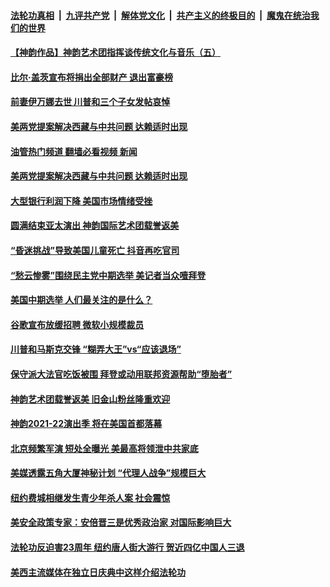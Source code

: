 ####  [法轮功真相](../../../../basic/blob/master/README.md?t=07160631) &nbsp;|&nbsp; [九评共产党](../../../../9ping.md/blob/master/README.md?t=07160631) &nbsp;|&nbsp; [解体党文化](../../../../jtdwh.md/blob/master/README.md?t=07160631)  &nbsp;|&nbsp; [共产主义的终极目的](../../../../gczydzjmd.md/blob/master/README.md?t=07160631) &nbsp;|&nbsp; [魔鬼在统治我们的世界](../../../../mgztzwmdsj.md/blob/master/README.md?t=07160631) 

#### [【神韵作品】神韵艺术团指挥谈传统文化与音乐（五）](../pages/soh6/637625.md?t=07160631) 
#### [比尔·盖茨宣布将捐出全部财产 退出富豪榜](../pages/soh6/637562.md?t=07160631) 
#### [前妻伊万娜去世 川普和三个子女发帖哀悼](../pages/soh6/637535.md?t=07160631) 
#### [美两党提案解决西藏与中共问题 达赖适时出现](../pages/soh6/637532.md?t=07160631) 
#### [油管热门频道 翻墙必看视频 新闻](http://45.76.130.85:81/youtube.html?07160631)
#### [美两党提案解决西藏与中共问题 达赖适时出现](../pages/soh6/637532.md?t=07160631) 
#### [大型银行利润下降 美国市场情绪受挫](../pages/soh6/637517.md?t=07160631) 
#### [圆满结束亚太演出 神韵国际艺术团载誉返美](../pages/soh6/637319.md?t=07160631) 
#### [“昏迷挑战”导致美国儿童死亡 抖音再吃官司](../pages/soh6/637292.md?t=07160631) 
#### [“愁云惨雾”围绕民主党中期选举 美记者当众噎拜登](../pages/soh6/637283.md?t=07160631) 
#### [美国中期选举 人们最关注的是什么？](../pages/soh6/637235.md?t=07160631) 
#### [谷歌宣布放缓招聘 微软小规模裁员](../pages/soh6/637175.md?t=07160631) 
#### [川普和马斯克交锋 “糊弄大王”vs“应该退场”](../pages/soh6/636956.md?t=07160631) 
#### [保守派大法官吃饭被围 拜登或动用联邦资源帮助“堕胎者”](../pages/soh6/636932.md?t=07160631) 
#### [神韵艺术团载誉返美 旧金山粉丝隆重欢迎](../pages/soh6/636773.md?t=07160631) 
#### [神韵2021-22演出季 将在美国首都落幕](../pages/soh6/636635.md?t=07160631) 
#### [北京频繁军演 短处全曝光 美最高将领泄中共家底 ](../pages/soh6/636632.md?t=07160631) 
#### [美媒透露五角大厦神秘计划 “代理人战争”规模巨大](../pages/soh6/636611.md?t=07160631) 
#### [纽约费城相继发生青少年杀人案 社会震惊](../pages/soh6/636605.md?t=07160631) 
#### [美安全政策专家：安倍晋三是优秀政治家 对国际影响巨大 ](../pages/soh6/636560.md?t=07160631) 
#### [法轮功反迫害23周年 纽约唐人街大游行 贺近四亿中国人三退   ](../pages/soh6/636473.md?t=07160631) 
#### [美西主流媒体在独立日庆典中这样介绍法轮功](../pages/soh6/636485.md?t=07160631) 
<img src='http://gfw-breaker.win/goodnews/indexes/soh6.md' width='0px' height='0px'/>
